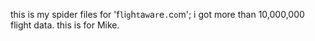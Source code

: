 this is my spider files for 'f`l`i`g`h`t`a`w`a`r`e`.`c`o`m';
i got more than 10,000,000 flight data.
this is for Mike.
